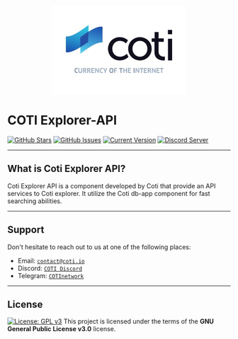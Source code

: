 <p align="center"><img src="/src/assets/logo-slogan-300x200.jpg"></p>

# COTI Explorer-API

[![GitHub Stars](https://img.shields.io/github/stars/coti-io/coti-explorer-api.svg)](https://github.com/coti-io/coti-explorer-api/stargazers)
[![GitHub Issues](https://img.shields.io/github/issues/coti-io/coti-explorer-api.svg)](https://github.com/coti-io/coti-explorer-api/issues)
[![Current Version](https://img.shields.io/badge/version-0.1.0--beta.0-yellow.svg)](https://github.com/coti-io/coti-explorer-api/)
[![Discord Server](https://img.shields.io/discord/386571547508473876.svg)](https://discord.me/coti)

---

## What is Coti Explorer API?

Coti Explorer API is a component developed by Coti that provide an API services to Coti explorer. It utilize the Coti db-app component for fast searching abilities.

---

## Support

Don't hesitate to reach out to us at one of the following places:

- Email: <a href="https://coti.io/" target="_blank">`contact@coti.io`</a>
- Discord: <a href="https://discord.me/coti" target="_blank">`COTI Discord`</a>
- Telegram: <a href="https://t.me/COTInetwork" target="_blank">`COTInetwork`</a>

---

## License

[![License: GPL v3](https://img.shields.io/badge/License-GPLv3-blue.svg)](https://www.gnu.org/licenses/gpl-3.0)
This project is licensed under the terms of the **GNU General Public License v3.0** license.
